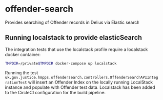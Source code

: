 # offender-search
Provides searching of Offender records in Delius via Elastic search

## Running localstack to provide elasticSearch
The integration tests that use the localstack profile require a localstack docker container:
```bash
TMPDIR=/private$TMPDIR docker-compose up localstack
```
Running the test `uk.gov.justice.hmpps.offendersearch.controllers.OffenderSearchAPIIntegrationTest` will insert an Offender Index on the locally running LocalStack instance and populate
with Offender test data.
Localstack has been added to the CircleCI configuration for the build pipeline.
